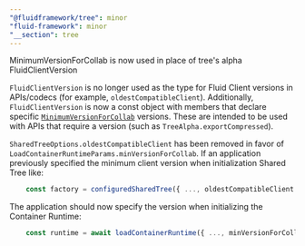 ```yaml
---
"@fluidframework/tree": minor
"fluid-framework": minor
"__section": tree
---
```

MinimumVersionForCollab is now used in place of tree's alpha FluidClientVersion

`FluidClientVersion` is no longer used as the type for Fluid Client versions in APIs/codecs (for example, `oldestCompatibleClient`).
Additionally, `FluidClientVersion` is now a const object with members that declare specific [`MinimumVersionForCollab`](https://fluidframework.com/docs/api/runtime-definitions/minimumversionforcollab-typealias) versions.
These are intended to be used with APIs that require a version (such as `TreeAlpha.exportCompressed`).

`SharedTreeOptions.oldestCompatibleClient` has been removed in favor of `LoadContainerRuntimeParams.minVersionForCollab`.
If an application previously specified the minimum client version when initialization Shared Tree like:

```ts
    const factory = configuredSharedTree({ ..., oldestCompatibleClient: FluidClientVersion.v2_52 });
```

The application should now specify the version when initializing the Container Runtime:

```ts
    const runtime = await loadContainerRuntime({ ..., minVersionForCollab: "2.52.0" });
```
